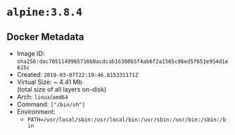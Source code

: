 # `alpine:3.8.4`

## Docker Metadata

- Image ID: `sha256:dac7051149965716b0acdcab16380b5f4ab6f2a1565c86ed5f651e954d1e615c`
- Created: `2019-03-07T22:19:46.815331171Z`
- Virtual Size: ~ 4.41 Mb  
  (total size of all layers on-disk)
- Arch: `linux`/`amd64`
- Command: `["/bin/sh"]`
- Environment:
  - `PATH=/usr/local/sbin:/usr/local/bin:/usr/sbin:/usr/bin:/sbin:/bin`
